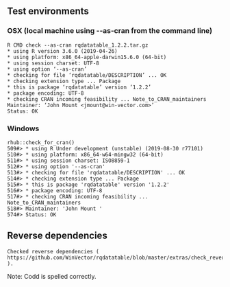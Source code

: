 


## Test environments

###  OSX (local machine using --as-cran from the command line)

    R CMD check --as-cran rqdatatable_1.2.2.tar.gz
    * using R version 3.6.0 (2019-04-26)
    * using platform: x86_64-apple-darwin15.6.0 (64-bit)
    * using session charset: UTF-8
    * using option ‘--as-cran’
    * checking for file ‘rqdatatable/DESCRIPTION’ ... OK
    * checking extension type ... Package
    * this is package ‘rqdatatable’ version ‘1.2.2’
    * package encoding: UTF-8
    * checking CRAN incoming feasibility ... Note_to_CRAN_maintainers
    Maintainer: ‘John Mount <jmount@win-vector.com>’
    Status: OK


### Windows 

    rhub::check_for_cran()
    509#> * using R Under development (unstable) (2019-08-30 r77101)
    510#> * using platform: x86_64-w64-mingw32 (64-bit)
    511#> * using session charset: ISO8859-1
    512#> * using option '--as-cran'
    513#> * checking for file 'rqdatatable/DESCRIPTION' ... OK
    514#> * checking extension type ... Package
    515#> * this is package 'rqdatatable' version '1.2.2'
    516#> * package encoding: UTF-8
    517#> * checking CRAN incoming feasibility ... Note_to_CRAN_maintainers
    518#> Maintainer: 'John Mount '
    574#> Status: OK
 
## Reverse dependencies

    Checked reverse dependencies ( https://github.com/WinVector/rqdatatable/blob/master/extras/check_reverse_dependencies.md ).


Note: Codd is spelled correctly.

